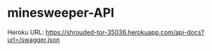# minesweeper-API


Heroku URL: https://shrouded-tor-35036.herokuapp.com/api-docs?url=/swagger.json
